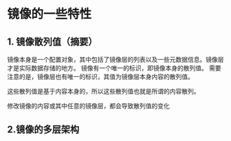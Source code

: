 # 镜像的一些特性

## 1. 镜像散列值（摘要）
  镜像本身是一个配置对象，其中包括了镜像层的列表以及一些元数据信息。镜像层才是实际数据存储的地方。
  镜像有一个唯一的标识，即镜像本身的散列值。
  需要注意的是，镜像层也有唯一的标识，其值为镜像层本身内容的散列值。

  这些散列值是基于内容本身的，所以这些散列值也就是所谓的内容散列。

  修改镜像的内容或其中任意的镜像层，都会导致散列值的变化

## 2.镜像的多层架构
